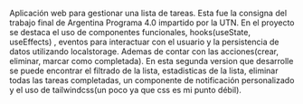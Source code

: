 Aplicación web para gestionar una lista de tareas. Esta fue la consigna del trabajo final de Argentina Programa 4.0 impartido por la UTN. En el proyecto se destaca el uso de componentes funcionales, hooks(useState, useEffects) , eventos para interactuar con el usuario y la persistencia de datos utilizando localstorage. Ademas de contar con las acciones(crear, eliminar, marcar como completada). En esta segunda version que desarrolle se puede encontrar el filtrado de la lista, estadisticas de la lista, eliminar todas las tareas completadas, un componente de notificación personalizado y el uso de tailwindcss(un poco ya que css es mi punto débil).
